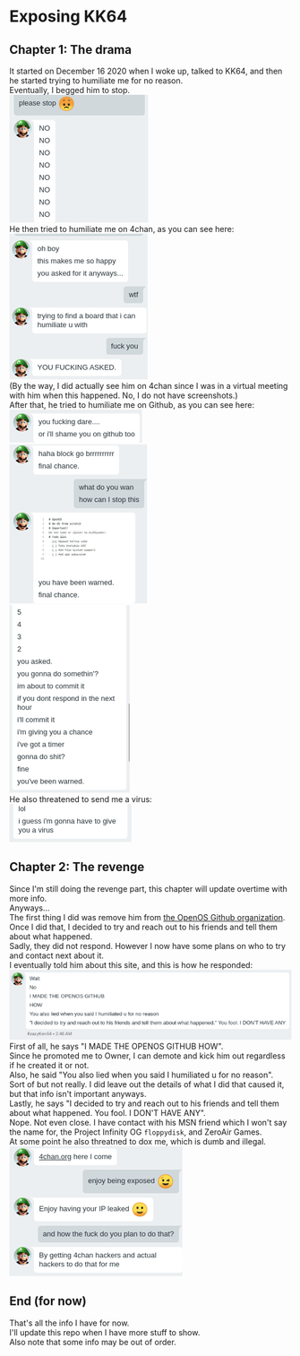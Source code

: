 # Exposing KK64
## Chapter 1: The drama
It started on December 16 2020 when I woke up, talked to KK64, and then he started trying to humiliate me for no reason.  
Eventually, I begged him to stop.  
![](images/begging_to_stop.png)  
He then tried to humiliate me on 4chan, as you can see here:  
![](images/trying_to_humiliate_me_on_4chan.png)  
(By the way, I did actually see him on 4chan since I was in a virtual meeting with him when this happened. No, I do not have screenshots.)  
After that, he tried to humiliate me on Github, as you can see here:  
![](images/github_shame_attempt_1.png)  
![](images/github_shame_attempt_2.png)  
![](images/github_shame_attempt_3.png)  
He also threatened to send me a virus:  
![](images/trying_to_give_me_a_virus.png)  
## Chapter 2: The revenge
Since I'm still doing the revenge part, this chapter will update overtime with more info.  
Anyways...  
The first thing I did was remove him from [the OpenOS Github organization](https://github.com/The-OpenOS-Team).  
Once I did that, I decided to try and reach out to his friends and tell them about what happened.  
Sadly, they did not respond. However I now have some plans on who to try and contact next about it.  
I eventually told him about this site, and this is how he responded:  
![](images/his_response_to_this.png)  
First of all, he says "I MADE THE OPENOS GITHUB HOW".  
Since he promoted me to Owner, I can demote and kick him out regardless if he created it or not.  
Also, he said "You also lied when you said I humiliated u for no reason".  
Sort of but not really. I did leave out the details of what I did that caused it, but that info isn't important anyways.  
Lastly, he says "I decided to try and reach out to his friends and tell them about what happened. You fool. I DON'T HAVE ANY".  
Nope. Not even close. I have contact with his MSN friend which I won't say the name for, the Project Infinity OG `floppydisk`, and ZeroAir Games.  
At some point he also threatned to dox me, which is dumb and illegal.  
![](images/ip_leak_threat.png)  
## End (for now)
That's all the info I have for now.  
I'll update this repo when I have more stuff to show.  
Also note that some info may be out of order.
